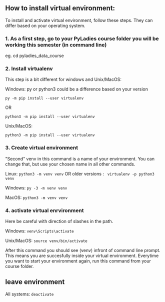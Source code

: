## How to install virtual environment: 

To install and activate virtual environment, follow these steps. They can differ based on your operating system.

### 1. As a first step, go to your PyLadies course folder you will be working this semester (in command line)
eg. cd pyladies_data_course

### 2. Install virtualenv
This step is a bit different for windows and Unix/MacOS:

Windows: py or python3 could be a difference based on your version

```shell 
py -m pip install --user virtualenv
``` 
OR 
```shell
python3 -m pip install --user virtualenv
```

Unix/MacOS: 

```shell 
python3 -m pip install --user virtualenv
```

### 3. Create virtual environment
"Second" venv in this command is a name of your environment. You can change that, but use your chosen name in all other commands.

Linux: ```python3 -m venv venv``` OR older versions  :   ``` virtualenv -p python3 venv```

Windows: ```py -3 -m venv venv```

MacOS: ```python3 -m venv venv```

### 4. activate virtual enrvironment
Here be careful with direction of slashes in the path.

Windows: ```venv\Scripts\activate```

Unix/MacOS: ```source venv/bin/activate```


After this command you should see (venv) infront of command line prompt. This means you are succesfully inside your virtual environment. Everytime you want to start your environment again, run this command from your course folder.

## leave environment

All systems: ```deactivate```
